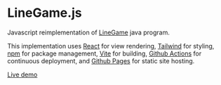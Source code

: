 # LineGame.js

Javascript reimplementation of [LineGame](https://github.com/forresthopkinsa/LineGame) java program.

This implementation uses [React](https://react.dev/) for view rendering,
[Tailwind](https://tailwindcss.com/) for styling,
[npm](https://www.npmjs.com/) for package management,
[Vite](https://vite.dev/) for building,
[Github Actions](https://github.com/features/actions) for continuous deployment,
and [Github Pages](https://pages.github.com/) for static site hosting.

[Live demo](https://forresthopkinsa.github.io/LineGame.js/)
